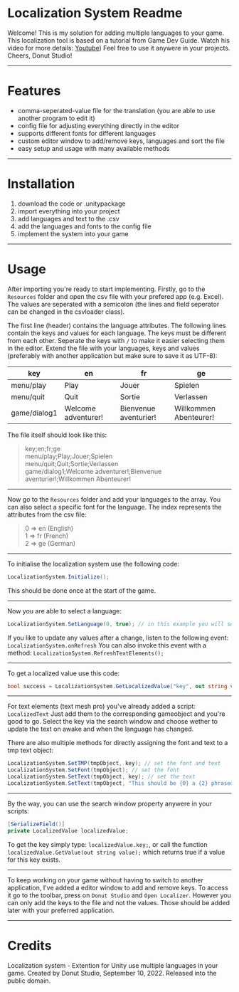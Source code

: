 # Localization System Readme
Welcome!
This is my solution for adding multiple languages to your game.
This localization tool is based on a tutorial from Game Dev Guide. Watch his video for
more details: [Youtube](https://www.youtube.com/watch?v=c-dzg4M20wY))
Feel free to use it anywere in your projects.
Cheers, Donut Studio!


***
# Features
- comma-seperated-value file for the translation (you are able to use another program to edit it)
- config file for adjusting everything directly in the editor
- supports different fonts for different languages
- custom editor window to add/remove keys, languages and sort the file
- easy setup and usage with many available methods


***
# Installation
1. download the code or .unitypackage
2. import everything into your project
3. add languages and text to the .csv
4. add the languages and fonts to the config file
5. implement the system into your game


***
# Usage
After importing you're ready to start implementing.
Firstly, go to the `Resources` folder and open the csv file with your prefered app (e.g. Excel). 
The values are seperated with a semicolon (the lines and field seperator can be changed in the csvloader class).

The first line (header) contains the language attributes.
The following lines contain the keys and values for each language.
The keys must be different from each other. Seperate the keys with `/` to make it easier selecting them in the editor.
Extend the file with your languages, keys and values (preferably with another application but make sure to save it as UTF-8):

| key | en | fr | ge |
| --- | --- | --- | --- |
| menu/play | Play | Jouer | Spielen |
| menu/quit | Quit | Sortie | Verlassen |
| game/dialog1 | Welcome adventurer! | Bienvenue aventurier! | Willkommen Abenteurer! |

The file itself should look like this:
> key;en;fr;ge \
> menu/play;Play;Jouer;Spielen \
> menu/quit;Quit;Sortie;Verlassen \
> game/dialog1;Welcome adventurer!;Bienvenue aventurier!;Willkommen Abenteurer!

---
Now go to the `Resources` folder and add your languages to the array.
You can also select a specific font for the language.
The index represents the attributes from the csv file:

> 0 => en (English) \
> 1 => fr (French) \
> 2 => ge (German)

---
To initialise the localization system 
use the following code:
```csharp
LocalizationSystem.Initialize();
```
This should be done once at the start of the game.

---
Now you are able to select a language:
```csharp
LocalizationSystem.SetLanguage(0, true); // in this example you will select English (index => 0)
```
If you like to update any values after a change, listen to the following event: `LocalizationSystem.onRefresh`
You can also invoke this event with a method: `LocalizationSystem.RefreshTextElements();`

---
To get a localized value use this code:
```csharp
bool success = LocalizationSystem.GetLocalizedValue("key", out string value);
```

---
For text elements (text mesh pro) you've already added a script: `LocalizedText`
Just add them to the corresponding gameobject and you're good to go.
Select the key via the search window and choose wether to update the text on awake and when the language has changed.

There are also multiple methods for directly assigning the font and text to a tmp text object:
```csharp
LocalizationSystem.SetTMP(tmpObject, key); // set the font and text
LocalizationSystem.SetFont(tmpObject); // set the font
LocalizationSystem.SetText(tmpObject, key); // set the text
LocalizationSystem.SetText(tmpObject, "This should be {0} a {2} phrased text! {3}", key1, key2, key3); // set the text with multiple keys
```

---
By the way, you can use the search window property anywere in your scripts:
```csharp
[SerializeField()]
private LocalizedValue localizedValue;
```
To get the key simply type: `localizedValue.key;`,
or call the function `localizedValue.GetValue(out string value);` which returns true if a value for this key exists.

---
To keep working on your game without having to switch to another application,
I've added a editor window to add and remove keys.
To access it go to the toolbar, press on `Donut Studio` and `Open Localizer`.
However you can only add the keys to the file and not the values.
Those should be added later with your preferred application.


***
# Credits
Localization system - Extention for Unity use multiple languages in your game.
Created by Donut Studio, September 10, 2022.
Released into the public domain.